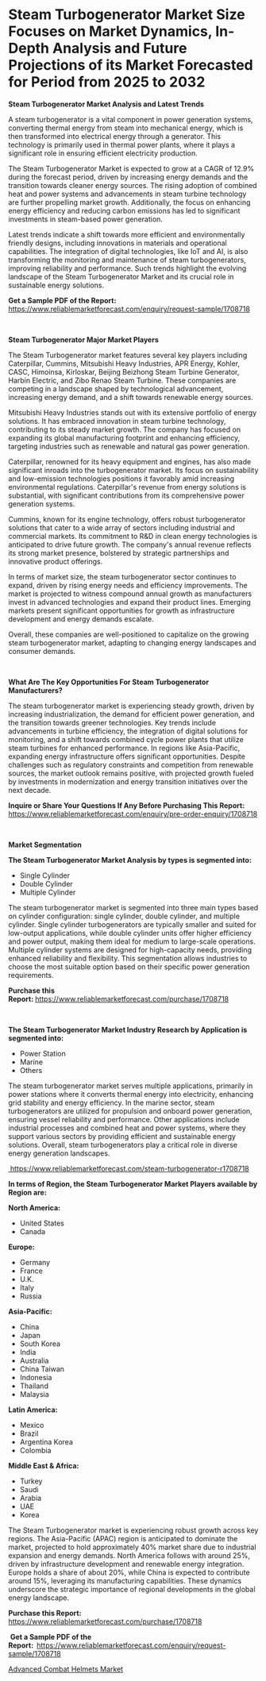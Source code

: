 <p><h1>Steam Turbogenerator Market Size Focuses on Market Dynamics, In-Depth Analysis and Future Projections of its Market Forecasted for Period from 2025 to 2032</h1></p><p><strong>Steam Turbogenerator Market Analysis and Latest Trends</strong></p>
<p><p>A steam turbogenerator is a vital component in power generation systems, converting thermal energy from steam into mechanical energy, which is then transformed into electrical energy through a generator. This technology is primarily used in thermal power plants, where it plays a significant role in ensuring efficient electricity production.</p><p>The Steam Turbogenerator Market is expected to grow at a CAGR of 12.9% during the forecast period, driven by increasing energy demands and the transition towards cleaner energy sources. The rising adoption of combined heat and power systems and advancements in steam turbine technology are further propelling market growth. Additionally, the focus on enhancing energy efficiency and reducing carbon emissions has led to significant investments in steam-based power generation.</p><p>Latest trends indicate a shift towards more efficient and environmentally friendly designs, including innovations in materials and operational capabilities. The integration of digital technologies, like IoT and AI, is also transforming the monitoring and maintenance of steam turbogenerators, improving reliability and performance. Such trends highlight the evolving landscape of the Steam Turbogenerator Market and its crucial role in sustainable energy solutions.</p></p>
<p><strong>Get a Sample PDF of the Report:&nbsp;</strong> <a href="https://www.reliablemarketforecast.com/enquiry/request-sample/1708718?utm_campaign=1833&utm_medium=2&utm_source=Github&utm_content=ia&utm_term=23022025&utm_id=steam-turbogenerator">https://www.reliablemarketforecast.com/enquiry/request-sample/1708718</a></p>
<p>&nbsp;</p>
<p><strong>Steam Turbogenerator Major Market Players</strong></p>
<p><p>The Steam Turbogenerator market features several key players including Caterpillar, Cummins, Mitsubishi Heavy Industries, APR Energy, Kohler, CASC, Himoinsa, Kirloskar, Beijing Beizhong Steam Turbine Generator, Harbin Electric, and Zibo Renao Steam Turbine. These companies are competing in a landscape shaped by technological advancement, increasing energy demand, and a shift towards renewable energy sources.</p><p>Mitsubishi Heavy Industries stands out with its extensive portfolio of energy solutions. It has embraced innovation in steam turbine technology, contributing to its steady market growth. The company has focused on expanding its global manufacturing footprint and enhancing efficiency, targeting industries such as renewable and natural gas power generation.</p><p>Caterpillar, renowned for its heavy equipment and engines, has also made significant inroads into the turbogenerator market. Its focus on sustainability and low-emission technologies positions it favorably amid increasing environmental regulations. Caterpillar's revenue from energy solutions is substantial, with significant contributions from its comprehensive power generation systems.</p><p>Cummins, known for its engine technology, offers robust turbogenerator solutions that cater to a wide array of sectors including industrial and commercial markets. Its commitment to R&D in clean energy technologies is anticipated to drive future growth. The company's annual revenue reflects its strong market presence, bolstered by strategic partnerships and innovative product offerings.</p><p>In terms of market size, the steam turbogenerator sector continues to expand, driven by rising energy needs and efficiency improvements. The market is projected to witness compound annual growth as manufacturers invest in advanced technologies and expand their product lines. Emerging markets present significant opportunities for growth as infrastructure development and energy demands escalate.</p><p>Overall, these companies are well-positioned to capitalize on the growing steam turbogenerator market, adapting to changing energy landscapes and consumer demands.</p></p>
<p>&nbsp;</p>
<p><strong>What Are The Key Opportunities For Steam Turbogenerator Manufacturers?</strong></p>
<p><p>The steam turbogenerator market is experiencing steady growth, driven by increasing industrialization, the demand for efficient power generation, and the transition towards greener technologies. Key trends include advancements in turbine efficiency, the integration of digital solutions for monitoring, and a shift towards combined cycle power plants that utilize steam turbines for enhanced performance. In regions like Asia-Pacific, expanding energy infrastructure offers significant opportunities. Despite challenges such as regulatory constraints and competition from renewable sources, the market outlook remains positive, with projected growth fueled by investments in modernization and energy transition initiatives over the next decade.</p></p>
<p><strong>Inquire or Share Your Questions If Any Before Purchasing This Report:</strong> <a href="https://www.reliablemarketforecast.com/enquiry/pre-order-enquiry/1708718?utm_campaign=1833&utm_medium=2&utm_source=Github&utm_content=ia&utm_term=23022025&utm_id=steam-turbogenerator">https://www.reliablemarketforecast.com/enquiry/pre-order-enquiry/1708718</a></p>
<p>&nbsp;</p>
<p><strong>Market Segmentation</strong></p>
<p><strong>The Steam Turbogenerator Market Analysis by types is segmented into:</strong></p>
<p><ul><li>Single Cylinder</li><li>Double Cylinder</li><li>Multiple Cylinder</li></ul></p>
<p><p>The steam turbogenerator market is segmented into three main types based on cylinder configuration: single cylinder, double cylinder, and multiple cylinder. Single cylinder turbogenerators are typically smaller and suited for low-output applications, while double cylinder units offer higher efficiency and power output, making them ideal for medium to large-scale operations. Multiple cylinder systems are designed for high-capacity needs, providing enhanced reliability and flexibility. This segmentation allows industries to choose the most suitable option based on their specific power generation requirements.</p></p>
<p><strong>Purchase this Report:&nbsp;</strong><a href="https://www.reliablemarketforecast.com/purchase/1708718?utm_campaign=1833&utm_medium=2&utm_source=Github&utm_content=ia&utm_term=23022025&utm_id=steam-turbogenerator">https://www.reliablemarketforecast.com/purchase/1708718</a></p>
<p>&nbsp;</p>
<p><strong>The Steam Turbogenerator Market Industry Research by Application is segmented into:</strong></p>
<p><ul><li>Power Station</li><li>Marine</li><li>Others</li></ul></p>
<p><p>The steam turbogenerator market serves multiple applications, primarily in power stations where it converts thermal energy into electricity, enhancing grid stability and energy efficiency. In the marine sector, steam turbogenerators are utilized for propulsion and onboard power generation, ensuring vessel reliability and performance. Other applications include industrial processes and combined heat and power systems, where they support various sectors by providing efficient and sustainable energy solutions. Overall, steam turbogenerators play a critical role in diverse energy generation landscapes.</p></p>
<p><a href="https://www.reliablemarketforecast.com/steam-turbogenerator-r1708718?utm_campaign=1833&utm_medium=2&utm_source=Github&utm_content=ia&utm_term=23022025&utm_id=steam-turbogenerator">&nbsp;https://www.reliablemarketforecast.com/steam-turbogenerator-r1708718</a></p>
<p><strong>In terms of Region, the Steam Turbogenerator Market Players available by Region are:</strong></p>
<p>
    <p> <strong> North America: </strong>
        <ul>
            <li>United States</li>
            <li>Canada</li>
        </ul>
        </p> 
    <p> <strong> Europe: </strong>
        <ul>
            <li>Germany</li>
            <li>France</li>
            <li>U.K.</li>
            <li>Italy</li>
            <li>Russia</li>
        </ul>
        </p> 
    <p> <strong> Asia-Pacific: </strong>
        <ul>
            <li>China</li>
            <li>Japan</li>
            <li>South Korea</li>
            <li>India</li>
            <li>Australia</li>
            <li>China Taiwan</li>
            <li>Indonesia</li>
            <li>Thailand</li>
            <li>Malaysia</li>
        </ul>
        </p> 
    <p> <strong> Latin America: </strong>
        <ul>
            <li>Mexico</li>
            <li>Brazil</li>
            <li>Argentina Korea</li>
            <li>Colombia</li>
        </ul>
        </p> 
    <p> <strong> Middle East & Africa: </strong>
        <ul>
            <li>Turkey</li>
            <li>Saudi</li>
            <li>Arabia</li>
            <li>UAE</li>
            <li>Korea</li>
        </ul>
    </p>
    </p>
<p><p>The Steam Turbogenerator market is experiencing robust growth across key regions. The Asia-Pacific (APAC) region is anticipated to dominate the market, projected to hold approximately 40% market share due to industrial expansion and energy demands. North America follows with around 25%, driven by infrastructure development and renewable energy integration. Europe holds a share of about 20%, while China is expected to contribute around 15%, leveraging its manufacturing capabilities. These dynamics underscore the strategic importance of regional developments in the global energy landscape. </p></p>
<p><strong>Purchase this Report: </strong><a href="https://www.reliablemarketforecast.com/purchase/1708718?utm_campaign=1833&utm_medium=2&utm_source=Github&utm_content=ia&utm_term=23022025&utm_id=steam-turbogenerator">https://www.reliablemarketforecast.com/purchase/1708718</a></p>
<p>&nbsp;<strong>Get a Sample PDF of the Report:&nbsp;&nbsp;</strong><a href="https://www.reliablemarketforecast.com/enquiry/request-sample/1708718?utm_campaign=1833&utm_medium=2&utm_source=Github&utm_content=ia&utm_term=23022025&utm_id=steam-turbogenerator">https://www.reliablemarketforecast.com/enquiry/request-sample/1708718</a></p>
<p><strong></strong></p>
<p><p><a href="https://github.com/FassouRP/Market-Research-Report-List-7/blob/main/advanced-combat-helmets-market.md?utm_campaign=1833&utm_medium=2&utm_source=Github&utm_content=ia&utm_term=23022025&utm_id=steam-turbogenerator">Advanced Combat Helmets Market</a></p></p>